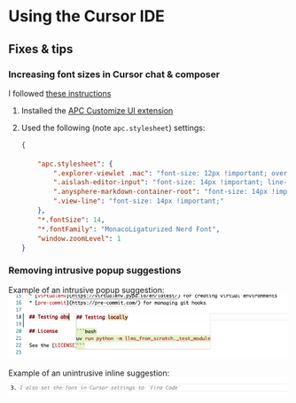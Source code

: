 # Using the Cursor IDE



## Fixes & tips

### Increasing font sizes in Cursor chat & composer

I followed [these instructions](https://forum.cursor.com/t/changing-chat-panel-font-size-line-height-easily/375/7)

1. Installed the [APC Customize UI extension](https://marketplace.visualstudio.com/items?itemName=drcika.apc-extension)
2. Used the following (note `apc.stylesheet`) settings:

    ```json
    {

        "apc.stylesheet": {
            ".explorer-viewlet .mac": "font-size: 12px !important; overflow: auto; border-left:none!important",
            ".aislash-editor-input": "font-size: 14px !important; line-height: 1.5 !important;",
            ".anysphere-markdown-container-root": "font-size: 14px !important; line-height: 1.5 !important;",
            ".view-line": "font-size: 14px !important;"
        },
        "*.fontSize": 14,
        "*.fontFamily": "MonacoLigaturized Nerd Font",
        "window.zoomLevel": 1
    }
    ```

### Removing intrusive popup suggestions

Example of an intrusive popup suggestion:
![intrusive popup suggestion](../assets/suggestion_popup.png)

Example of an unintrusive inline suggestion:
![unintrusive inline suggestion](../assets/suggestion_inline.png)
